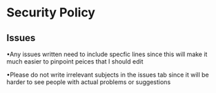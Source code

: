 # Security Policy

## Issues

•Any issues written need to include specfic lines since this will make it much easier to pinpoint peices that I should edit

•Please do not write irrelevant subjects in the issues tab since it will be harder to see people with actual problems or suggestions
